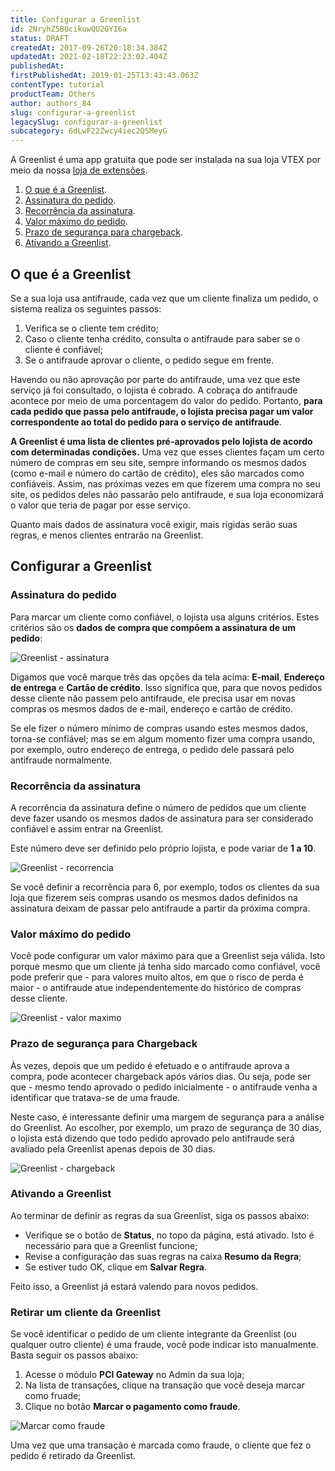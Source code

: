 ```yaml
---
title: Configurar a Greenlist
id: 2NryhZ5B0cikuwQU2GYI6a
status: DRAFT
createdAt: 2017-09-26T20:18:34.384Z
updatedAt: 2021-02-18T22:23:02.404Z
publishedAt: 
firstPublishedAt: 2019-01-25T13:43:43.063Z
contentType: tutorial
productTeam: Others
author: authors_84
slug: configurar-a-greenlist
legacySlug: configurar-a-greenlist
subcategory: 6dLwF22Zwcy4iec2QSMeyG
---
```


A Greenlist é uma app gratuita que pode ser instalada na sua loja VTEX por meio da nossa [loja de extensões](/pt/tutorial/instalando-extensoes-na-extension-store).

1. [O que é a Greenlist](#o-que-e-a-greenlist).
2. [Assinatura do pedido](#assinatura-do-pedido).
3. [Recorrência da assinatura](#recorrencia-da-assinatura).
4. [Valor máximo do pedido](#valor-maximo-do-pedido).
5. [Prazo de segurança para chargeback](#prazo-de-seguranca-para-chargeback).
6. [Ativando a Greenlist](#ativando-a-greenlist).

## O que é a Greenlist

Se a sua loja usa antifraude, cada vez que um cliente finaliza um pedido, o sistema realiza os seguintes passos:
1. Verifica se o cliente tem crédito;
2. Caso o cliente tenha crédito, consulta o antifraude para saber se o cliente é confiável;
3. Se o antifraude aprovar o cliente, o pedido segue em frente.

Havendo ou não aprovação por parte do antifraude, uma vez que este serviço já foi consultado, o lojista é cobrado. A cobraça do antifraude acontece por meio de uma porcentagem do valor do pedido. Portanto, __para cada pedido que passa pelo antifraude, o lojista precisa pagar um valor correspondente ao total do pedido para o serviço de antifraude__.

__A Greenlist é uma lista de clientes pré-aprovados pelo lojista de acordo com determinadas condições.__ Uma vez que esses clientes façam um certo número de compras em seu site, sempre informando os mesmos dados (como e-mail e número do cartão de crédito), eles são marcados como confiáveis. Assim, nas próximas vezes em que fizerem uma compra no seu site, os pedidos deles não passarão pelo antifraude, e sua loja economizará o valor que teria de pagar por esse serviço.

<div class="alert alert-warning">
Quanto mais dados de assinatura você exigir, mais rígidas serão suas regras, e menos clientes entrarão na Greenlist.
</div>

## Configurar a Greenlist

### Assinatura do pedido

Para marcar um cliente como confiável, o lojista usa alguns critérios. Estes critérios são os __dados de compra que compõem a assinatura de um pedido__:

![Greenlist - assinatura](//images.contentful.com/alneenqid6w5/3CvVVFRIJ22wS6o8sq6ok6/45cdf4a8259437d36aa74a40a8a04715/Greenlist_-_assinatura.png)

Digamos que você marque três das opções da tela acima: __E-mail__, __Endereço de entrega__ e __Cartão de crédito__. Isso significa que, para que novos pedidos desse cliente não passem pelo antifraude, ele precisa usar em novas compras os mesmos dados de e-mail, endereço e cartão de crédito. 

Se ele fizer o número mínimo de compras usando estes mesmos dados, torna-se confiável; mas se em algum momento fizer uma compra usando, por exemplo, outro endereço de entrega, o pedido dele passará pelo antifraude normalmente.

### Recorrência da assinatura

A recorrência da assinatura define o número de pedidos que um cliente deve fazer usando os mesmos dados de assinatura para ser considerado confiável e assim entrar na Greenlist.

Este número deve ser definido pelo próprio lojista, e pode variar de __1 a 10__.

![Greenlist - recorrencia](//images.contentful.com/alneenqid6w5/2TFJUnw1Cw8I0KcqCcAsmS/6aaec62228ec8ff5a38093e743a4229b/Greenlist_-_recorrencia.png)

Se você definir a recorrência para 6, por exemplo, todos os clientes da sua loja que fizerem seis compras usando os mesmos dados definidos na assinatura deixam de passar pelo antifraude a partir da próxima compra.

### Valor máximo do pedido

Você pode configurar um valor máximo para que a Greenlist seja válida. Isto porque mesmo que um cliente já tenha sido marcado como confiável, você pode preferir que - para valores muito altos, em que o risco de perda é maior - o antifraude atue independentemente do histórico de compras desse cliente.

![Greenlist - valor maximo](//images.contentful.com/alneenqid6w5/1CG6Wm74qIu4Qam2WekkE4/02f3e165b7970651406d667ae66e4589/Greenlist_-_valor_maximo.png)

### Prazo de segurança para Chargeback

Às vezes, depois que um pedido é efetuado e o antifraude aprova a compra, pode acontecer chargeback após vários dias. Ou seja, pode ser que - mesmo tendo aprovado o pedido inicialmente - o antifraude venha a identificar que tratava-se de uma fraude.

Neste caso, é interessante definir uma margem de segurança para a análise do Greenlist. Ao escolher, por exemplo, um prazo de segurança de 30 dias, o lojista está dizendo que todo pedido aprovado pelo antifraude será avaliado pela Greenlist apenas depois de 30 dias.

![Greenlist - chargeback](//images.contentful.com/alneenqid6w5/314Ig5HLCU2uy0kyYEu4gC/105ed241ac49923035a7b4d441d698e0/Greenlist_-_chargeback.png)

### Ativando a Greenlist

Ao terminar de definir as regras da sua Greenlist, siga os passos abaixo:
- Verifique se o botão de __Status__, no topo da página, está ativado. Isto é necessário para que a Greenlist funcione; 
- Revise a configuração das suas regras na caixa __Resumo da Regra__;
- Se estiver tudo OK, clique em __Salvar Regra__. 

Feito isso, a Greenlist já estará valendo para novos pedidos.

### Retirar um cliente da Greenlist

Se você identificar o pedido de um cliente integrante da Greenlist (ou qualquer outro cliente) é uma fraude, você pode indicar isto manualmente. Basta seguir os passos abaixo:

1. Acesse o módulo __PCI Gateway__ no Admin da sua loja; 
2. Na lista de transações, clique na transação que você deseja marcar como fruade;
3. Clique no botão __Marcar o pagamento como fraude__.

![Marcar como fraude](//images.contentful.com/alneenqid6w5/3EiAcGulosCgQq4qCIGqQE/d0be6c70e7129f63b189c56bdb79012b/fraud.png)

Uma vez que uma transação é marcada como fraude, o cliente que fez o pedido é retirado da Greenlist. 
